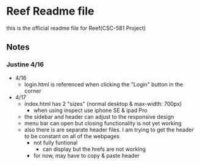 # Reef Readme file 
this is the official readme file for Reef(CSC-581 Project)

## Notes

### Justine 4/16
- 4/16
	- login.html is referenced when clicking the "Login" button in the corner
- 4/17
	- index.html has 2 "sizes" (normal desktop & max-width: 700px)
		- when using inspect use iphone SE & ipad Pro
	- the sidebar and header can adjust to the responsive design
	- menu bar can open but closing functionality is not yet working
	- also there is are separate header files. I am trying to get the header to be constant on all of the webpages
		- not fully funtional
			- can display but the hrefs are not working
		- for now, may have to copy & paste header